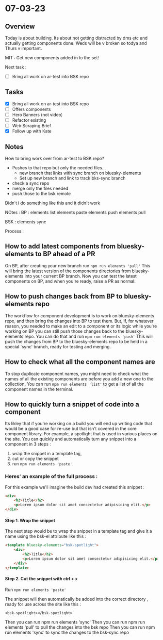 # 07-03-23

## Overview

Today is about building. Its about not getting distracted by dms etc and actually getting components done. Weds will be v broken so todya and Thurs v important.

MIT :
Get new components added in to the set!

Next task :
- [ ] Bring all work on ar-test into BSK repo

## Tasks
- [x] Bring all work on ar-test into BSK repo
- [ ] Offers components
- [ ] Hero Banners (not video)
- [ ] Refactor existing
- [ ] Web Scraping Brief
- [x] Follow up with Kate

## Notes

How to bring work over from ar-test to BSK repo?
- Pushes to that repo but only the needed files...
    - new branch that links with sync branch on bluesky-elements
    - Set up new branch and link to track bks-sync branch
- check a sync repo
- merge only the files needed
- push those to the bsk remote

Didn't i do something like this and it didn't work


NOtes :
BP :
elements list
elements paste
elements push
elements pull


BSK :
elements sync

Process :

## How to add latest components from bluesky-elements to BP ahead of a PR
On BP, after creating your new branch run `npm run elements 'pull'`
This will bring the latest version of the components directories from bluesky-elements into your current BP branch.
Now you can test the latest components on BP, and when you're ready, raise a PR as normal.

## How to push changes back from BP to bluesky-elements repo
The workflow for component development is to work on bluesky-elements repo, and then bring the changes into BP to test them.
But, if, for whatever reason, you needed to make an edit to a component or its logic while you're working on BP you can still push those changes back to the bluesky-elements repo.
You can do that and run `npm run elements 'push'`
This will push the changes from BP to the bluesky-elements repo to be held in a special 'sync' branch, ready for testing and merging.

## How to check what all the component names are
To stop duplicate component names, you might need to check what the names of all the existing components are before you add a new one to the collection.
You can run `npm run elements 'list'` to get a list of all the component names in the terminal.

## How to quickly turn a snippet of code into a component

Its likley that if you're working on a build you will end up writing code that would be a good case for re-use but that isn't covered in the core component library. For example, a spotlight that is used in various places on the site.
You can quickly and automatically turn any snippet into a component in 3 steps :

1. wrap the snippet in a template tag,
2. cut or copy the snippet
3. run `npm run elements 'paste'`.

### Heres' an example of the full process :

For this example we'll imagine the build dev had created this snippet :
```html
<div>
    <h2>Title</h2>
    <p>Lorem ipsum dolor sit amet consectetur adipisicing elit.</p>
</div>
```

#### Step 1. Wrap the snippet
The next step would be to wrap the snippet in a template tag and give it a name using the bsk-el attribute like this :

```html
<template bluesky-elements="bsk-spotlight">
    <div>
        <h2>Title</h2>
        <p>Lorem ipsum dolor sit amet consectetur adipisicing elit.</p>
    </div>
</template>
```

#### Step 2. Cut the snippet with ctrl + x

Run `npm run elements 'paste'`

The snippet will then automatically be added into the correct directory , ready for use across the site like this :

`<bsk-spotlight></bsk-spotlight>`


Then you can run npm run elements 'sync'
Then you can run npm run elements 'pull' to pull the changes into the bsk repo
Then you can run npm run elements 'sync' to sync the changes to the bsk-sync repo
